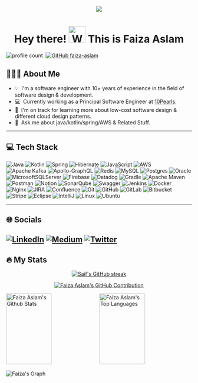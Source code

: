 <p align="center"><img src="https://media.giphy.com/media/v1.Y2lkPTc5MGI3NjExa3Z3bzlmem9tZWNsZzJ3YWZjMHg5Y3dlNzFtZ3d3cnZ5d2pxbjZsMSZlcD12MV9pbnRlcm5hbF9naWZfYnlfaWQmY3Q9Zw/9PhdJO4CMfyfXDCnko/giphy.gif"/></p>

<h1 align="center"> Hey there! <img src="https://raw.githubusercontent.com/nixin72/nixin72/master/wave.gif" 
         alt="Waving hand animated gif"
         height="45"
         width="45" /> This is Faiza Aslam</h1>


![profile count](https://komarev.com/ghpvc/?username=faiza-aslam&color=red)&nbsp;
[![GitHub faiza-aslam](https://img.shields.io/github/followers/faiza-aslam?label=follow&style=social)](https://github.com/faiza-aslam)&nbsp;

## 👨🏻‍💻 About Me

- 💡 &nbsp;I'm a software engineer with 10+ years of experience in the field of software design & development.
- 💻 &nbsp;Currently working as a Principal Software Engineer at [10Pearls](https://10pearls.com/).
- 🌱 &nbsp;I'm on track for learning more about low-cost software design & different cloud design patterns.
- 💬 &nbsp;Ask me about java/kotlin/spring/AWS & Related Stuff.

---

## 💻 Tech Stack
![Java](https://img.shields.io/badge/Java-ED8B00?style=for-the-badge&logo=openjdk&logoColor=white)
![Kotlin](https://img.shields.io/badge/Kotlin-0095D5?&style=for-the-badge&logo=kotlin&logoColor=white) 
![Spring](https://img.shields.io/badge/Spring-6DB33F?style=for-the-badge&logo=spring&logoColor=white)
![Hibernate](https://img.shields.io/badge/Hibernate-59666C?style=for-the-badge&logo=Hibernate&logoColor=white)
![JavaScript](https://img.shields.io/badge/javascript-%23323330.svg?style=for-the-badge&logo=javascript&logoColor=%23F7DF1E) 
![AWS](https://img.shields.io/badge/AWS-%23FF9900.svg?style=for-the-badge&logo=amazon-aws&logoColor=white)
![Apache Kafka](https://img.shields.io/badge/Apache%20Kafka-000?style=for-the-badge&logo=apachekafka)
![Apollo-GraphQL](https://img.shields.io/badge/-ApolloGraphQL-311C87?style=for-the-badge&logo=apollo-graphql)
![Redis](https://img.shields.io/badge/redis-%23DD0031.svg?&style=for-the-badge&logo=redis&logoColor=white)
![MySQL](https://img.shields.io/badge/mysql-%2300f.svg?style=for-the-badge&logo=mysql&logoColor=white) 
![Postgres](https://img.shields.io/badge/postgres-%23316192.svg?style=for-the-badge&logo=postgresql&logoColor=white)
![Oracle](https://img.shields.io/badge/Oracle-F80000?style=for-the-badge&logo=Oracle&logoColor=white)
![MicrosoftSQLServer](https://img.shields.io/badge/Microsoft%20SQL%20Server-CC2927?style=for-the-badge&logo=microsoft%20sql%20server&logoColor=white)
![Firebase](https://img.shields.io/badge/firebase-a08021?style=for-the-badge&logo=firebase&logoColor=ffcd34)
![Datadog](https://img.shields.io/badge/datadog-%23632CA6.svg?style=for-the-badge&logo=datadog&logoColor=white)
![Gradle](https://img.shields.io/badge/Gradle-02303A.svg?style=for-the-badge&logo=Gradle&logoColor=white)
![Apache Maven](https://img.shields.io/badge/Apache%20Maven-C71A36?style=for-the-badge&logo=Apache%20Maven&logoColor=white)
![Postman](https://img.shields.io/badge/Postman-FF6C37?style=for-the-badge&logo=postman&logoColor=white) 
![Notion](https://img.shields.io/badge/Notion-%23000000.svg?style=for-the-badge&logo=notion&logoColor=white)
![SonarQube](https://img.shields.io/badge/SonarQube-black?style=for-the-badge&logo=sonarqube&logoColor=4E9BCD)
![Swagger](https://img.shields.io/badge/-Swagger-%23Clojure?style=for-the-badge&logo=swagger&logoColor=white)
![Jenkins](https://img.shields.io/badge/Jenkins-D24939?style=for-the-badge&logo=Jenkins&logoColor=white)
![Docker](https://img.shields.io/badge/docker-%230db7ed.svg?style=for-the-badge&logo=docker&logoColor=white)
![Nginx](https://img.shields.io/badge/nginx-%23009639.svg?style=for-the-badge&logo=nginx&logoColor=white)
![JIRA](https://img.shields.io/badge/Jira-0052CC?style=for-the-badge&logo=Jira&logoColor=white)
![Confluence](https://img.shields.io/badge/confluence-%23172BF4.svg?style=for-the-badge&logo=confluence&logoColor=white)
![Git](https://img.shields.io/badge/Git-F05032?style=for-the-badge&logo=git&logoColor=white)
![GitHub](https://img.shields.io/badge/github-%23121011.svg?style=for-the-badge&logo=github&logoColor=white)
![GitLab](https://img.shields.io/badge/gitlab-%23181717.svg?style=for-the-badge&logo=gitlab&logoColor=white)
![Bitbucket](https://img.shields.io/badge/bitbucket-%230047B3.svg?style=for-the-badge&logo=bitbucket&logoColor=white)
![Stripe](https://img.shields.io/badge/Stripe-626CD9?style=for-the-badge&logo=Stripe&logoColor=white)
![Eclipse](https://img.shields.io/badge/Eclipse-2C2255?style=for-the-badge&logo=eclipse&logoColor=white)
![IntelliJ](https://img.shields.io/badge/IntelliJ_IDEA-000000.svg?style=for-the-badge&logo=intellij-idea&logoColor=white)
![Linux](https://img.shields.io/badge/Linux-FCC624?style=for-the-badge&logo=linux&logoColor=black)
![Ubuntu](https://img.shields.io/badge/Ubuntu-E95420?style=for-the-badge&logo=ubuntu&logoColor=white)

---
## 🌐 Socials
[![LinkedIn](https://img.shields.io/badge/LinkedIn-0077B5?style=for-the-badge&logo=linkedin&logoColor=white)](https://linkedin.com/in/faizaaslam) 
[![Medium](https://img.shields.io/badge/Medium-12100E?style=for-the-badge&logo=medium&logoColor=white)](https://medium.com/@Fayeza_Aslam) 
[![Twitter](https://img.shields.io/badge/Twitter-1DA1F2?style=for-the-badge&logo=twitter&logoColor=white)](https://twitter.com/@fayeza_aslam)
---
## 🔥 My Stats

<p align="center">
  <a href="https://github.com/faiza-aslam">
    <img src="https://github-readme-streak-stats.herokuapp.com/?user=faiza-aslam&theme=radical&border=7F3FBF&background=0D1117" alt="Saif's GitHub streak"/>
  </a>
</p>

<p align="center">
  <a href="https://github.com/faiza-aslam">
    <img src="https://github-profile-summary-cards.vercel.app/api/cards/profile-details?username=faiza-aslam&theme=radical" alt="Faiza Aslam's GitHub Contribution"/>
  </a>
</p>

<a> 
    <a href="https://github.com/faiza-aslam"><img alt="Faiza Aslam's Github Stats" src="https://denvercoder1-github-readme-stats.vercel.app/api?username=faiza-aslam&show_icons=true&count_private=true&theme=react&border_color=7F3FBF&bg_color=0D1117&title_color=F85D7F&icon_color=F8D866" height="192px" width="49.5%"/></a>
  <a href="https://github.com/faiza-aslam"><img alt="Faiza Aslam's Top Languages" src="https://denvercoder1-github-readme-stats.vercel.app/api/top-langs/?username=faiza-aslam&langs_count=8&layout=compact&theme=react&border_color=7F3FBF&bg_color=0D1117&title_color=F85D7F&icon_color=F8D866" height="192px" width="49.5%"/></a>
  <br/>
</a>


![Faiza's Graph](https://github-readme-activity-graph.vercel.app/graph?username=faiza-aslam&custom_title=Faiza%20Aslam's%20GitHub%20Activity%20Graph&bg_color=0D1117&color=7F3FBF&line=7F3FBF&point=7F3FBF&area_color=FFFFFF&title_color=FFFFFF&area=true)
